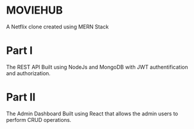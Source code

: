 # MOVIEHUB
A Netflix clone  created using MERN Stack

# Part I
The REST API
Built using NodeJs and MongoDB with JWT authentification and authorization.

# Part II
The Admin Dashboard
Built using React that allows the admin users to perform CRUD operations.
